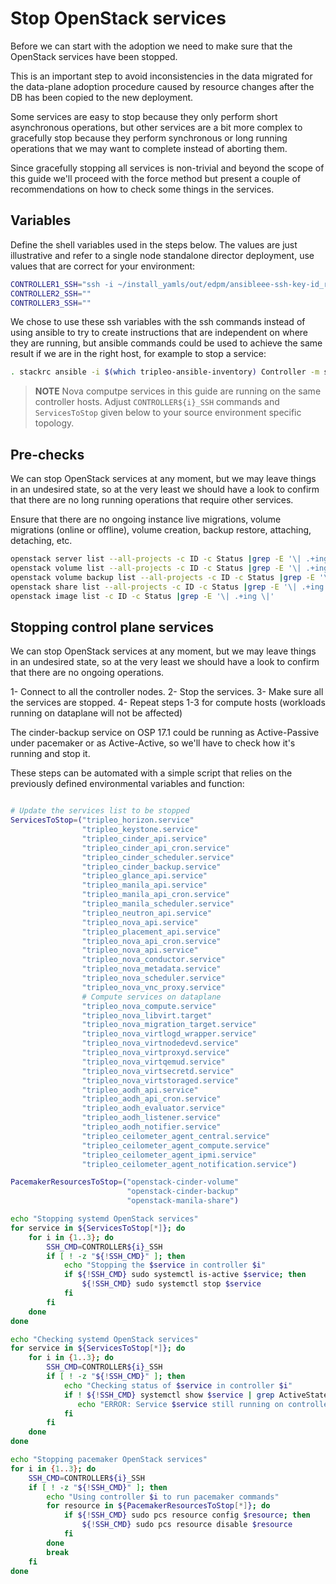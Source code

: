 # Stop OpenStack services

Before we can start with the adoption we need to make sure that the OpenStack
services have been stopped.

This is an important step to avoid inconsistencies in the data migrated for the
data-plane adoption procedure caused by resource changes after the DB has been
copied to the new deployment.

Some services are easy to stop because they only perform short asynchronous
operations, but other services are a bit more complex to gracefully stop
because they perform synchronous or long running operations that we may want to
complete instead of aborting them.

Since gracefully stopping all services is non-trivial and beyond the scope of
this guide we'll proceed with the force method but present a couple of
recommendations on how to check some things in the services.

## Variables

Define the shell variables used in the steps below. The values are
just illustrative and refer to a single node standalone director deployment,
use values that are correct for your environment:

```bash
CONTROLLER1_SSH="ssh -i ~/install_yamls/out/edpm/ansibleee-ssh-key-id_rsa root@192.168.122.100"
CONTROLLER2_SSH=""
CONTROLLER3_SSH=""
```

We chose to use these ssh variables with the ssh commands instead of using
ansible to try to create instructions that are independent on where they are
running, but ansible commands could be used to achieve the same result if we
are in the right host, for example to stop a service:

```bash
. stackrc ansible -i $(which tripleo-ansible-inventory) Controller -m shell -a "sudo systemctl stop tripleo_horizon.service" -b
```

> **NOTE** Nova computpe services in this guide are running on the same controller hosts.
> Adjust ``CONTROLLER${i}_SSH`` commands and ``ServicesToStop`` given below to your
> source environment specific topology.

## Pre-checks

We can stop OpenStack services at any moment, but we may leave things in an
undesired state, so at the very least we should have a look to confirm that
there are no long running operations that require other services.

Ensure that there are no ongoing instance live migrations, volume migrations
(online or offline), volume creation, backup restore, attaching, detaching,
etc.

```bash
openstack server list --all-projects -c ID -c Status |grep -E '\| .+ing \|'
openstack volume list --all-projects -c ID -c Status |grep -E '\| .+ing \|'| grep -vi error
openstack volume backup list --all-projects -c ID -c Status |grep -E '\| .+ing \|' | grep -vi error
openstack share list --all-projects -c ID -c Status |grep -E '\| .+ing \|'| grep -vi error
openstack image list -c ID -c Status |grep -E '\| .+ing \|'
```


## Stopping control plane services

We can stop OpenStack services at any moment, but we may leave things in an
undesired state, so at the very least we should have a look to confirm that
there are no ongoing  operations.

1- Connect to all the controller nodes.
2- Stop the services.
3- Make sure all the services are stopped.
4- Repeat steps 1-3 for compute hosts (workloads running on dataplane will not be affected)

The cinder-backup service on OSP 17.1 could be running as Active-Passive under
pacemaker or as Active-Active, so we'll have to check how it's running and
stop it.

These steps can be automated with a simple script that relies on the previously
defined environmental variables and function:

```bash

# Update the services list to be stopped
ServicesToStop=("tripleo_horizon.service"
                "tripleo_keystone.service"
                "tripleo_cinder_api.service"
                "tripleo_cinder_api_cron.service"
                "tripleo_cinder_scheduler.service"
                "tripleo_cinder_backup.service"
                "tripleo_glance_api.service"
                "tripleo_manila_api.service"
                "tripleo_manila_api_cron.service"
                "tripleo_manila_scheduler.service"
                "tripleo_neutron_api.service"
                "tripleo_nova_api.service"
                "tripleo_placement_api.service"
                "tripleo_nova_api_cron.service"
                "tripleo_nova_api.service"
                "tripleo_nova_conductor.service"
                "tripleo_nova_metadata.service"
                "tripleo_nova_scheduler.service"
                "tripleo_nova_vnc_proxy.service"
                # Compute services on dataplane
                "tripleo_nova_compute.service"
                "tripleo_nova_libvirt.target"
                "tripleo_nova_migration_target.service"
                "tripleo_nova_virtlogd_wrapper.service"
                "tripleo_nova_virtnodedevd.service"
                "tripleo_nova_virtproxyd.service"
                "tripleo_nova_virtqemud.service"
                "tripleo_nova_virtsecretd.service"
                "tripleo_nova_virtstoraged.service"
                "tripleo_aodh_api.service"
                "tripleo_aodh_api_cron.service"
                "tripleo_aodh_evaluator.service"
                "tripleo_aodh_listener.service"
                "tripleo_aodh_notifier.service"
                "tripleo_ceilometer_agent_central.service"
                "tripleo_ceilometer_agent_compute.service"
                "tripleo_ceilometer_agent_ipmi.service"
                "tripleo_ceilometer_agent_notification.service")

PacemakerResourcesToStop=("openstack-cinder-volume"
                          "openstack-cinder-backup"
                          "openstack-manila-share")

echo "Stopping systemd OpenStack services"
for service in ${ServicesToStop[*]}; do
    for i in {1..3}; do
        SSH_CMD=CONTROLLER${i}_SSH
        if [ ! -z "${!SSH_CMD}" ]; then
            echo "Stopping the $service in controller $i"
            if ${!SSH_CMD} sudo systemctl is-active $service; then
                ${!SSH_CMD} sudo systemctl stop $service
            fi
        fi
    done
done

echo "Checking systemd OpenStack services"
for service in ${ServicesToStop[*]}; do
    for i in {1..3}; do
        SSH_CMD=CONTROLLER${i}_SSH
        if [ ! -z "${!SSH_CMD}" ]; then
            echo "Checking status of $service in controller $i"
            if ! ${!SSH_CMD} systemctl show $service | grep ActiveState=inactive >/dev/null; then
               echo "ERROR: Service $service still running on controller $i"
            fi
        fi
    done
done

echo "Stopping pacemaker OpenStack services"
for i in {1..3}; do
    SSH_CMD=CONTROLLER${i}_SSH
    if [ ! -z "${!SSH_CMD}" ]; then
        echo "Using controller $i to run pacemaker commands"
        for resource in ${PacemakerResourcesToStop[*]}; do
            if ${!SSH_CMD} sudo pcs resource config $resource; then
                ${!SSH_CMD} sudo pcs resource disable $resource
            fi
        done
        break
    fi
done
```
